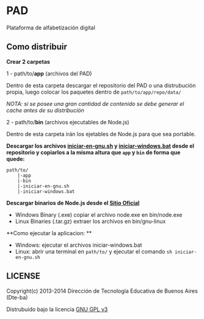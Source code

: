 # PAD

Plataforma de alfabetización digital


## Como distribuir

**Crear 2 carpetas**

1 - path/to/**app** (archivos del PAD)

Dentro de esta carpeta descargar el repositorio del PAD o una distrubución propia, luego colocar los paquetes dentro de `path/to/app/repo/data/`

*NOTA: si se posee una gran cantidad de contenido se debe generar el cache antes de su distribución*

2 - path/to/**bin** (archivos ejecutables de Node.js)

Dentro de esta carpeta irán los ejetables de Node.js para que sea portable.

**Descargar los archivos [iniciar-en-gnu.sh](https://raw.githubusercontent.com/Dte-ba/pad/dev/iniciar-en-gnu.sh) y [iniciar-windows.bat](https://raw.githubusercontent.com/Dte-ba/pad/dev/iniciar-windows.bat) desde el repositorio y copiarlos a la misma altura que `app` y `bin` de forma que quede:**

```
path/to/
	|-app
	|-bin
	|-iniciar-en-gnu.sh
	|-iniciar-windows.bat
```

**Descargar binarios de Node.js desde el [Sitio Oficial](http://nodejs.org/download/)**

- Windows Binary (.exe) copiar el archivo node.exe en bin/node.exe
- Linux Binaries (.tar.gz) extraer los archivos en bin/gnu-linux

**Como ejecutar la aplicacion: **
  
- Windows: ejecutar el archivos iniciar-windows.bat
- Linux: abrir una terminal en `path/to/` y ejecutar el comando `sh iniciar-en-gnu.sh`  


## LICENSE

Copyright(c) 2013-2014 Dirección de Tecnología Educativa de Buenos Aires (Dte-ba)

Distrubuido bajo la licencia [GNU GPL v3](http://www.gnu.org/licenses/gpl-3.0.html)
